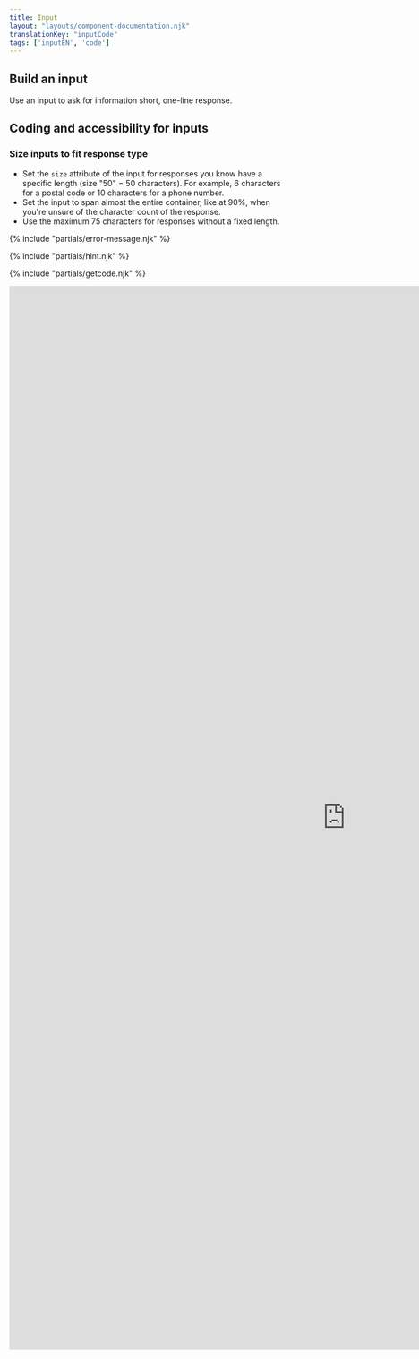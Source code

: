 ```yaml
---
title: Input
layout: "layouts/component-documentation.njk"
translationKey: "inputCode"
tags: ['inputEN', 'code']
---
```


## Build an input

Use an input to ask for information short, one-line response.

## Coding and accessibility for inputs

### Size inputs to fit response type

- Set the `size` attribute of the input for responses you know have a specific length (size "50" = 50 characters). For example, 6 characters for a postal code or 10 characters for a phone number.
- Set the input to span almost the entire container, like at 90%, when you're unsure of the character count of the response.
- Use the maximum 75 characters for responses without a fixed length.

{% include "partials/error-message.njk" %}

{% include "partials/hint.njk" %}

{% include "partials/getcode.njk" %}

<div class="iframe-container">
  <iframe
    title="Overview of gcds-input properties and events."
    src="https://cds-snc.github.io/gcds-components/iframe.html?viewMode=docs&singleStory=true&id=components-input--events-properties"
    width="1200"
    height="1900"
    style="display: block; margin: 0 auto;"
    frameBorder="0"
    allow="clipboard-write"
  ></iframe>
</div>

